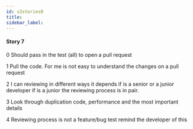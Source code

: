 ```yaml
---
id: s3stories8
title:
sidebar_label:
---
```


#### Story 7

0 Should pass in the test (all) to open a pull request

1 Pull the code. For me is not easy to understand the changes on a pull request

2 I can reviewing in different ways it depends if is a senior or a junior developer if is a junior the reviewing process is in pair.

3 Look through duplication code, performance and the most important details

4 Reviewing process is not a feature/bug test remind the developer of this
